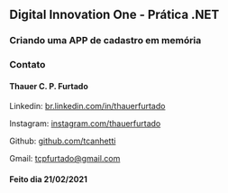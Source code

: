 
## Digital Innovation One - Prática .NET

### Criando uma APP de cadastro em memória

### Contato 

#### Thauer C. P. Furtado

Linkedin: [br.linkedin.com/in/thauerfurtado](http://br.linkedin.com/in/thauerfurtado)

Instagram: [instagram.com/thauerfurtado](https://instagram.com/thauerfurtado) 

Github: [github.com/tcanhetti](https://github.com/tcanhetti)
  
Gmail: [tcpfurtado@gmail.com](tcpfurtado@gmail.com)

#### Feito dia 21/02/2021